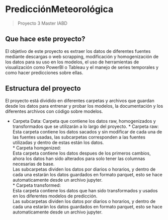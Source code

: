 # PredicciónMeteorológica
> Proyecto 3 Master IABD

## Que hace este proyecto?
El objetivo de este proyecto es extraer los datos de diferentes fuentes mediante descargas o web scrapping, modificación y homogenización de los datos para su uso en los modelos, el uso de herramientas de visualización como PowerBI o Tableau y el manejo de series temporales y como hacer predicciones sobre ellas. 

## Estructura del proyecto
El proyecto está dividido en diferentes carpetas y archivos que guardan desde los datos para entrenar y probar los modelos, la documentación y los diferentes archivos con código sobre modelos.  
- Carpeta Data:
    Carpeta que contiene los datos raw, homogenizados y transformados que se utilizarán a lo largo del proyecto.
      * Carpeta raw:  
          Esta carpeta contiene los datos sacados y sin modificar de cada una de las fuentes usadas, las subcarpetas corresponden a las fuentes utilizadas y dentro de estas están los datos.  
      * Carpeta homgenized:  
          Esta carpeta contiene los datos despues de los primeros cambios, ahora los datos han sido alterados para solo tener las columnas necesarias de base.  
          Las subcarpetas dividen los datos por diarios o horarios, y dentro de cada una estarán los datos guardados en formato parquet, esto se hace automaticamente desde un archivo jupyter.  
      * Carpeta transformed:  
          Esta carpeta contiene los datos que han sido transformados y usados en los diferentes modelos de predicción.  
          Las subcarpetas dividen los datos por diarios o horarios, y dentro de cada una estarán los datos guardados en formato parquet, esto se hace automaticamente desde un archivo jupyter.   
